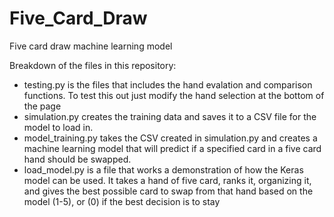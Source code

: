 # Five_Card_Draw
Five card draw machine learning model

Breakdown of the files in this repository:
- testing.py is the files that includes the hand evalation and comparison functions. To test this out just modify the hand selection at the bottom of the page
- simulation.py creates the training data and saves it to a CSV file for the model to load in.
-  model_training.py takes the CSV created in simulation.py and creates a machine learning model that will predict if a specified card in a five card hand should be swapped.
-  load_model.py is a file that works a demonstration of how the Keras model can be used. It takes a hand of five card, ranks it, organizing it, and gives the best possible card to swap from that hand based on the model (1-5), or (0) if the best decision is to stay
